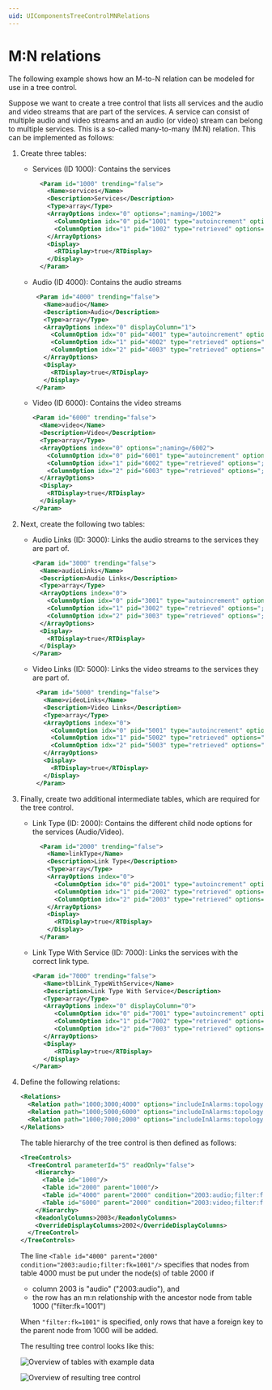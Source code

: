 ```yaml
---
uid: UIComponentsTreeControlMNRelations
---
```


# M:N relations

The following example shows how an M-to-N relation can be modeled for use in a tree control.

Suppose we want to create a tree control that lists all services and the audio and video streams that are part of the services. A service can consist of multiple audio and video streams and an audio (or video) stream can belong to multiple services. This is a so-called many-to-many (M:N) relation. This can be implemented as follows:

1. Create three tables:

    - Services (ID 1000): Contains the services

      ```xml
        <Param id="1000" trending="false">
          <Name>services</Name>
          <Description>Services</Description>
          <Type>array</Type>
          <ArrayOptions index="0" options=";naming=/1002">
            <ColumnOption idx="0" pid="1001" type="autoincrement" options="" />
            <ColumnOption idx="1" pid="1002" type="retrieved" options=";save" />
          </ArrayOptions>
          <Display>
            <RTDisplay>true</RTDisplay>
          </Display>
        </Param>
      ```

    - Audio (ID 4000): Contains the audio streams

       ```xml
        <Param id="4000" trending="false">
          <Name>audio</Name>
          <Description>Audio</Description>
          <Type>array</Type>
          <ArrayOptions index="0" displayColumn="1">
            <ColumnOption idx="0" pid="4001" type="autoincrement" options="" />
            <ColumnOption idx="1" pid="4002" type="retrieved" options=";save" />
            <ColumnOption idx="2" pid="4003" type="retrieved" options=";save" />
          </ArrayOptions>
          <Display>
            <RTDisplay>true</RTDisplay>
          </Display>
        </Param>
      ```

    - Video (ID 6000): Contains the video streams

        ```xml
        <Param id="6000" trending="false">
          <Name>video</Name>
          <Description>Video</Description>
          <Type>array</Type> 
          <ArrayOptions index="0" options=";naming=/6002">
            <ColumnOption idx="0" pid="6001" type="autoincrement" options="" />
            <ColumnOption idx="1" pid="6002" type="retrieved" options=";save" />
            <ColumnOption idx="2" pid="6003" type="retrieved" options=";save" />
          </ArrayOptions>
          <Display>
            <RTDisplay>true</RTDisplay>
          </Display>
        </Param>
        ```

1. Next, create the following two tables:

    - Audio Links (ID: 3000): Links the audio streams to the services they are part of.

        ```xml
        <Param id="3000" trending="false">
          <Name>audioLinks</Name>
          <Description>Audio Links</Description>
          <Type>array</Type> 
          <ArrayOptions index="0">
            <ColumnOption idx="0" pid="3001" type="autoincrement" options="" />
            <ColumnOption idx="1" pid="3002" type="retrieved" options=";foreignKey=1000" />
            <ColumnOption idx="2" pid="3003" type="retrieved" options=";foreignKey=4000" />
          </ArrayOptions>
          <Display>
            <RTDisplay>true</RTDisplay>
          </Display>
        </Param>
        ```

    - Video Links (ID: 5000): Links the video streams to the services they are part of.

       ```xml
        <Param id="5000" trending="false">
          <Name>videoLinks</Name>
          <Description>Video Links</Description>
          <Type>array</Type> 
          <ArrayOptions index="0">
            <ColumnOption idx="0" pid="5001" type="autoincrement" options="" />
            <ColumnOption idx="1" pid="5002" type="retrieved" options=";foreignKey=1000" />
            <ColumnOption idx="2" pid="5003" type="retrieved" options=";foreignKey=6000" />
          </ArrayOptions>
          <Display>
            <RTDisplay>true</RTDisplay>
          </Display>
        </Param>       
        ```

1. Finally, create two additional intermediate tables, which are required for the tree control.

   - Link Type (ID: 2000): Contains the different child node options for the services (Audio/Video).

      ```xml
        <Param id="2000" trending="false">
          <Name>linkType</Name>
          <Description>Link Type</Description>
          <Type>array</Type> 
          <ArrayOptions index="0">
            <ColumnOption idx="0" pid="2001" type="autoincrement" options=";save" />
            <ColumnOption idx="1" pid="2002" type="retrieved" options=";save" />
            <ColumnOption idx="2" pid="2003" type="retrieved" options=";save" />
          </ArrayOptions>
          <Display>
            <RTDisplay>true</RTDisplay>
          </Display>
        </Param>
      ```

   - Link Type With Service (ID: 7000): Links the services with the correct link type.

      ```xml
      <Param id="7000" trending="false">
         <Name>tblLink_TypeWithService</Name>
         <Description>Link Type With Service</Description>
         <Type>array</Type>
         <ArrayOptions index="0" displayColumn="0">
            <ColumnOption idx="0" pid="7001" type="autoincrement" options=""/>
            <ColumnOption idx="1" pid="7002" type="retrieved" options=";foreignKey=1000"/>
            <ColumnOption idx="2" pid="7003" type="retrieved" options=";foreignKey=2000"/>
         </ArrayOptions>
         <Display>
            <RTDisplay>true</RTDisplay>
         </Display>
      </Param>
      ```

1. Define the following relations:

    ```xml
    <Relations>
      <Relation path="1000;3000;4000" options="includeInAlarms:topology1"/>
      <Relation path="1000;5000;6000" options="includeInAlarms:topology2"/>
      <Relation path="1000;7000;2000" options="includeInAlarms:topology3"/>
   </Relations>
    ```

    The table hierarchy of the tree control is then defined as follows:

    ```xml
    <TreeControls>
      <TreeControl parameterId="5" readOnly="false">
        <Hierarchy>
          <Table id="1000"/>
          <Table id="2000" parent="1000"/>
          <Table id="4000" parent="2000" condition="2003:audio;filter:fk=1001"/>
          <Table id="6000" parent="2000" condition="2003:video;filter:fk=1001"/>
        </Hierarchy>
        <ReadonlyColumns>2003</ReadonlyColumns>
        <OverrideDisplayColumns>2002</OverrideDisplayColumns>
      </TreeControl>
    </TreeControls>
    ```

    The line `<Table id="4000" parent="2000" condition="2003:audio;filter:fk=1001"/>` specifies that nodes from table 4000 must be put under the node(s) of table 2000 if

    - column 2003 is "audio" ("2003:audio"), and
    - the row has an m:n relationship with the ancestor node from table 1000 ("filter:fk=1001")

    When `"filter:fk=1001"` is specified, only rows that have a foreign key to the parent node from 1000 will be added.<!-- RN 7863 -->

    The resulting tree control looks like this:

    ![Overview of tables with example data](~/develop/images/TreeControlMNTablesOverview.png "Overview of tables with example data")

    ![Overview of resulting tree control](~/develop/images/TreeControlMtoNTree.png "Overview of resulting tree control")

